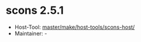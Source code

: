 # scons 2.5.1
 - Host-Tool: [master/make/host-tools/scons-host/](https://github.com/Freetz-NG/freetz-ng/tree/master/make/host-tools/scons-host/)
 - Maintainer: -

